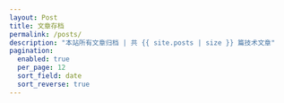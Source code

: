 ```yaml
---
layout: Post
title: 文章存档
permalink: /posts/
description: "本站所有文章归档 | 共 {{ site.posts | size }} 篇技术文章"
pagination:
  enabled: true
  per_page: 12
  sort_field: date
  sort_reverse: true
---
```

